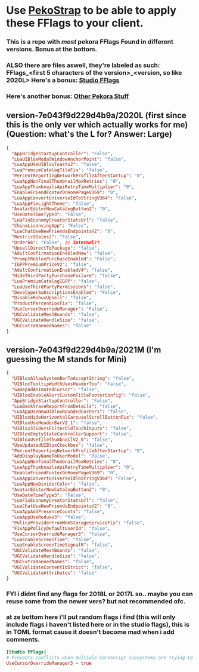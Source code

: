 # Use [PekoStrap](https://github.com/WindowsMI/pekoStrap) to be able to apply these FFlags to your client.
### This is a repo with *most* pekora FFlags Found in different versions. Bonus at the bottom.
### ALSO there are files aswell, they're labeled as such: FFlags_<first 5 characters of the version>_<version, so like 2020L> Here's a bonus: [Studio FFlags](Studio%20FFlags.md)
### Here's another bonus: [Other Pekora Stuff](Other.md)

## version-7e043f9d229d4b9a/2020L (first since this is the only ver which actually works for me) (Question: what's the L for? Answer: Large)
```json
{
  "AppBridgeStartupController": "False",
  "LuaUIBloxModalWindowAnchorPoint": "false",
  "LuaAppUseUIBloxToasts2": "false",
  "LuaPremiumCatalogTileFix": "false",
  "PercentReportingNetworkProfileAfterStartup": "0",
  "LuaAppNonFinalThumbnailMaxRetries": "0",
  "LuaAppThumbnailsApiRetryTimeMultiplier": "0",
  "EnableFriendFooterOnHomePageV369": "0",
  "LuaAppConvertUniverseIdToStringV364": "False",
  "LuaAppFixLightTheme": "false",
  "AvatarEditorNewCatalogButton2": "0",
  "UseDateTimeType3": "False",
  "LuaFixEconomyCreatorStatsUrl": "false",
  "ChinaLicensingApp": "False",
  "LuaChatUseNewFriendsEndpointsV2": "0",
  "RestrictSales2": "False",
  "Order66": "False", // internal??
  "UpsellDirectToPackage": "false",
  "AdultConfirmationEnabledNew": "false",
  "PromptRobloxPurchaseEnabled": "False",
  "IGPPPremiumPriceV2": "false",
  "AdultConfirmationEnabledV4": "false",
  "HideThirdPartyPurchaseFailure": "false",
  "LuaPremiumCatalogIGPP": "false",
  "LuaUseThirdPartyPermissions": "false",
  "DeveloperSubscriptionsEnabled": "False",
  "DisableRobuxUpsell": "false",
  "ProductPercentLocFix": "false",
  "UseCursorOverrideManager": "False",
  "UGCValidateMeshBounds": "false",
  "UGCValidateHandleSize": "false",
  "UGCExtraBannedNames": "false"
}
```
## version-7e043f9d229d4b9a/2021M (I'm guessing the M stands for Mini)
```json
{
  "UIBloxAllowSystemBarToAcceptString": "false",
  "UIBloxTooltipWidthUsesHeaderToo": "false",
  "GamepadAnimatedCursor": "false",
  "UIBloxEnableAlertCustomTitleFooterConfig": "false",
  "AppBridgeStartupController": "False",
  "LuaBacktraceReportFromDetails": "false",
  "LuaAppUseNewUIBloxRoundedCorners": "false",
  "UIBloxHideHorizontalCarouselScrollButtonFix": "false",
  "UIBloxUseHeaderBarV2_1": "false",
  "UIBloxSlidersFilterOldTouchInputs": "false",
  "UIBloxEmptyStateControllerSupport": "false",
  "UIBloxUseTileThumbnailV2_0": "false",
  "UseUpdatedUIBloxCheckbox": "false",
  "PercentReportingNetworkProfileAfterStartup": "0",
  "AddDisplayNameToUserModel": "false",
  "LuaAppNonFinalThumbnailMaxRetries": "0",
  "LuaAppThumbnailsApiRetryTimeMultiplier": "0",
  "EnableFriendFooterOnHomePageV369": "0",
  "LuaAppConvertUniverseIdToStringV364": "False",
  "LuaAppNewDividerColor": "false",
  "AvatarEditorNewCatalogButton2": "0",
  "UseDateTimeType3": "False",
  "LuaFixEconomyCreatorStatsUrl": "false",
  "LuaChatUseNewFriendsEndpointsV2": "0",
  "LuaAppAddPresenceCounts": "false",
  "LuaAppUseRoduxV3": "false",
  "PolicyProviderFromMemStorageServiceFix": "false",
  "FixAppPolicyDefaultUserId": "false",
  "UseCursorOverrideManager3": "false",
  "LuaEnableScreenTime": "false",
  "LuaEnableScreenTimeSignalR": "false",
  "UGCValidateMeshBounds": "false",
  "UGCValidateHandleSize": "false",
  "UGCExtraBannedNames": "false",
  "UGCValidateContentIdStrict": "false",
  "UGCValidateAttributes": "false"
}
```

### FYI i didnt find any flags for 2018L or 2017L so.. maybe you can reuse some from the newer vers? but not recommended ofc.

### at ze bottom here i'll put random flags i find (this will only include flags i haven't listed here or in the studio flags), this is in TOML format cause it doesn't become mad when i add comments.
```toml
[Studio FFlags]
# Prevents conflicts when multiple CoreScript subsystems are trying to override the mouse cursor at the same time.
UseCursorOverrideManager3 = true
```
